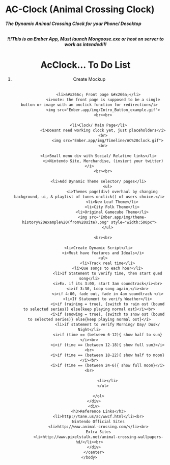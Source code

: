 # AC-Clock (Animal Crossing Clock)
<b><i>The Dynamic Animal Crossing Clock for your Phone/ Descktop</i></b>



<html>
	<head>
		<title>Animal Crossing Clock</title>
	</head>
	<body>
	  <center><br>
		<b><i>!!!This is an Ember App, Must launch Mongoose.exe or host on server to work as intended!!!</i></b>
		<div>
			<h1>AcClock... To Do List</h1>
			<ol>
				<li>Create Mockup</li>
				<br>
				
			<li>&#x266c; Front page &#x266a;</li>
				<i>note: the front page is supposed to be a single button or image with an onclick function for redirection</i>
				<img src="Ember.app/img/Intro_Button_example.gif">
				<br><br>
				
			<li>Clock/ Main Page</li>
				<i>Doesnt need working clock yet, just placeholders</i>
				<br>
					<img src="Ember.app/img/Timeline/AC%20clock.gif">
				<br>
				
			<li>Small menu div with Social/ Relative links</li>
				<i>Nintendo Site, Merchandise, (insiert your twitter)</i>
				<br><br>
				
			<li>Add Dynamic Theme selector/ pages</li>
					<ul>
						<i>Themes page(div) overhaul by changing background, ui, & playlist of tunes onclick() of users choice.</i>
						<li>New Leaf Theme</li>
						<li>City Folk Theme</li>
						<li>Original Gamecube Theme</li>
						<img src="Ember.app/img/theme-history%20example%20(from%20site).png" style="width:500px">
					</ul>
				
				<br><br>
				
			<li>Create Dynamic Script</li>
				<i>Must have features and Ideals</i>
				<ul>
					<li>Track real time</li>
					<li>Que songs to each hour</li>
					<li>If Statement to verify time, then start qued song</li>
					<i>Ex. if its 3:00, start 3am soundtrack</i><br>
					<i>if 3:30, Loop song again,</i><br>
					<i>if 4:00, fade out, fade in 4am soundtrack </i>
					<li>If Statement to verify Weather</li>
					<i>if (raining = true), {switch to rain ost (bound to selected series)} else{keep playing normal ost}</i><br>
					<i>if (snowing = true), {switch to snow ost (bound to selected series)} else{keep playing normal ost}</i>
					<li>if statement to verify Morning/ Day/ Dusk/ Night</li>
					<i>if (time == (between 6-12){ show half to sun}</i><br>
					<i>if (time == (between 12-18){ show full sun}</i><br>
					<i>if (time == (between 18-22){ show half to moon}</i><br>
					<i>if (time == (between 24-6){ show full moon}</i><br>
				
					<li></li>
				</ul>
				
			</ol>
		</div>
		<div>
			<h3>Reference Links</h3>
			<li>http://tane.us/ac/wwcf.html</li><br>
			Nintendo Official Sites
			<li>http://www.animal-crossing.com/</li><br>
			Extra Sites
			<li>http://www.pixelstalk.net/animal-crossing-wallpapers-hd/</li><br>
		</div>
		</center>
	</body>
</html>
